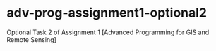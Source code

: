 # adv-prog-assignment1-optional2
Optional Task 2 of Assignment 1 [Advanced Programming for GIS and Remote Sensing]
